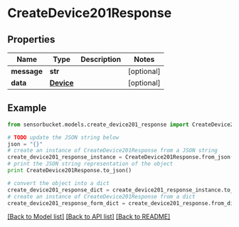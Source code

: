 # CreateDevice201Response


## Properties
Name | Type | Description | Notes
------------ | ------------- | ------------- | -------------
**message** | **str** |  | [optional] 
**data** | [**Device**](Device.md) |  | [optional] 

## Example

```python
from sensorbucket.models.create_device201_response import CreateDevice201Response

# TODO update the JSON string below
json = "{}"
# create an instance of CreateDevice201Response from a JSON string
create_device201_response_instance = CreateDevice201Response.from_json(json)
# print the JSON string representation of the object
print CreateDevice201Response.to_json()

# convert the object into a dict
create_device201_response_dict = create_device201_response_instance.to_dict()
# create an instance of CreateDevice201Response from a dict
create_device201_response_form_dict = create_device201_response.from_dict(create_device201_response_dict)
```
[[Back to Model list]](../README.md#documentation-for-models) [[Back to API list]](../README.md#documentation-for-api-endpoints) [[Back to README]](../README.md)


